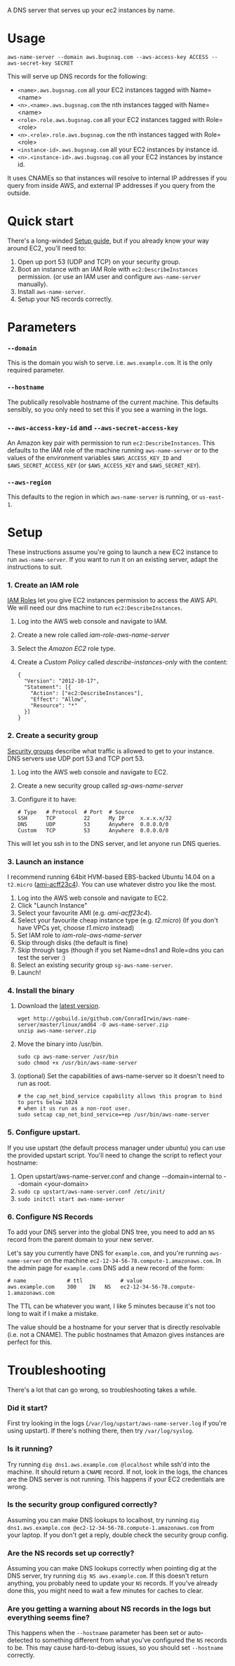 A DNS server that serves up your ec2 instances by name.

Usage
=====

```
aws-name-server --domain aws.bugsnag.com --aws-access-key ACCESS --aws-secret-key SECRET
```

This will serve up DNS records for the following:

* `<name>.aws.bugsnag.com` all your EC2 instances tagged with Name=&lt;name>
* `<n>.<name>.aws.bugsnag.com` the nth instances tagged with Name=&lt;name>
* `<role>.role.aws.bugsnag.com` all your EC2 instances tagged with Role=&lt;role>
* `<n>.<role>.role.aws.bugsnag.com` the nth instances tagged with Role=&lt;role>
* `<instance-id>.aws.bugsnag.com` all your EC2 instances by instance id.
* `<n>.<instance-id>.aws.bugsnag.com` all your EC2 instances by instance id.

It uses CNAMEs so that instances will resolve to internal IP addresses if you query from inside AWS,
and external IP addresses if you query from the outside.

Quick start
===========

There's a long-winded [Setup guide](#setup), but if you already know your way
around EC2, you'll need to:

1. Open up port 53 (UDP and TCP) on your security group.
2. Boot an instance with an IAM Role with `ec2:DescribeInstances` permission. (or use an IAM user and
   configure `aws-name-server` manually).
3. Install `aws-name-server`.
4. Setup your NS records correctly.

Parameters
==========

### `--domain`

This is the domain you wish to serve. i.e. `aws.example.com`. It is the
only required parameter.

### `--hostname`

The publically resolvable hostname of the current machine. This defaults
sensibly, so you only need to set this if you see a warning in the logs.

### `--aws-access-key-id` and `--aws-secret-access-key`

An Amazon key pair with permission to run `ec2:DescribeInstances`. This defaults to
the IAM role of the machine running `aws-name-server` or to the values of the environment
variables `$AWS_ACCESS_KEY_ID` and `$AWS_SECRET_ACCESS_KEY` (or `$AWS_ACCESS_KEY` and `$AWS_SECRET_KEY`).

### `--aws-region`

This defaults to the region in which `aws-name-server` is running, or `us-east-1`.

Setup
=====

These instructions assume you're going to launch a new EC2 instance to run
`aws-name-server`. If you want to run it on an existing server, adapt the
instructions to suit.

### 1. Create an IAM role

[IAM Roles](http://docs.aws.amazon.com/AWSEC2/latest/UserGuide/iam-roles-for-amazon-ec2.html)
let you give EC2 instances permission to access the AWS API. We will need our
dns machine to run `ec2:DescribeInstances`.

1. Log into the AWS web console and navigate to IAM.
2. Create a new role called *iam-role-aws-name-server*
3. Select the *Amazon EC2* role type.
4. Create a *Custom Policy* called *describe-instances-only* with the content:

    ```
    {
      "Version": "2012-10-17",
      "Statement": [{
        "Action": ["ec2:DescribeInstances"],
        "Effect": "Allow",
        "Resource": "*"
      }]
    }
    ```

### 2. Create a security group

[Security groups](http://docs.aws.amazon.com/AWSEC2/latest/UserGuide/using-network-security.html)
describe what traffic is allowed to get to your instance. DNS servers use UDP port 53 and TCP port 53.

1. Log into the AWS web console and navigate to EC2.
2. Create a new security group called *sg-aws-name-server*
3. Configure it to have:

    ```
    # Type   # Protocol  # Port  # Source
    SSH      TCP         22      My IP     x.x.x.x/32
    DNS      UDP         53      Anywhere  0.0.0.0/0
    Custom   TCP         53      Anywhere  0.0.0.0/0
    ```

This will let you ssh in to the DNS server, and let anyone run DNS queries.

### 3. Launch an instance

I recommend running 64bit HVM-based EBS-backed Ubuntu 14.04 on a `t2.micro`
([ami-acff23c4](https://console.aws.amazon.com/ec2/home?region=us-east-1#launchAmi=ami-acff23c4)). You
can use whatever distro you like the most.

1. Log into the AWS web console and navigate to EC2.
2. Click "Launch Instance"
3. Select your favourite AMI (e.g. *ami-acff23c4*).
3. Select your favourite cheap instance type (e.g. *t2.micro*) (If you don't have VPCs yet, choose *t1.micro* instead)
4. Set IAM role to *iam-role-aws-name-server*
5. Skip through disks (the default is fine)
6. Skip through tags (though if you set Name=dns1 and Role=dns you can test the server :)
7. Select an existing security group `sg-aws-name-server`.
8. Launch!

### 4. Install the binary

1.  Download the [latest version](http://gobuild.io/download/github.com/ConradIrwin/aws-name-server/master).

    ```
    wget http://gobuild.io/github.com/ConradIrwin/aws-name-server/master/linux/amd64 -O aws-name-server.zip
    unzip aws-name-server.zip
    ```

2. Move the binary into /usr/bin.

    ```
    sudo cp aws-name-server /usr/bin
    sudo chmod +x /usr/bin/aws-name-server
    ```

3. (optional) Set the capabilities of aws-name-server so it doesn't need to run as root.

    ```
    # the cap_net_bind_service capability allows this program to bind to ports below 1024
    # when it us run as a non-root user.
    sudo setcap cap_net_bind_service=+ep /usr/bin/aws-name-server
    ```

### 5. Configure upstart.

If you use upstart (the default process manager under ubuntu) you can use the provided upstart
script. You'll need to change the script to reflect your hostname:

1. Open upstart/aws-name-server.conf and change --domain=internal to --domain &lt;your-domain>
2. `sudo cp upstart/aws-name-server.conf /etc/init/`
3. `sudo initctl start aws-name-server`

### 6. Configure NS Records

To add your DNS server into the global DNS tree, you need to add an `NS` record
from the parent domain to your new server.

Let's say you currently have DNS for `example.com`, and you're running
`aws-name-server` on the machine `ec2-12-34-56-78.compute-1.amazonaws.com`.  In
the admin page for `example.com`s DNS add a new record of the form:

```
# name             # ttl            # value
aws.example.com    300    IN   NS   ec2-12-34-56-78.compute-1.amazonaws.com
```

The TTL can be whatever you want, I like 5 minutes because it's not too long to wait if I make a mistake.

The value should be a hostname for your server that is directly resolvable (i.e. not a CNAME). The public
hostnames that Amazon gives instances are perfect for this.

Troubleshooting
===============

There's a lot that can go wrong, so troubleshooting takes a while.

### Did it start?

First try looking in the logs (`/var/log/upstart/aws-name-server.log` if you're
using upstart). If there's nothing there, then try `/var/log/syslog`.

### Is it running?
Try running `dig dns1.aws.example.com @localhost` while ssh'd into the machine.
It should return a `CNAME` record. If not, look in the logs, the chances are
the DNS server is not running.  This happens if your EC2 credentials are wrong.

### Is the security group configured correctly?
Assuming you can make DNS lookups to localhost, try running
`dig dns1.aws.example.com @ec2-12-34-56-78.compute-1.amazonaws.com` from your
laptop. If you don't get a reply, double check the security group config.

### Are the NS records set up correctly?
Assuming you can make DNS lookups correctly when pointing dig at the DNS
server, try running `dig NS aws.example.com`. If this doesn't return anything,
you probably need to update your `NS` records. If you've already done this, you
might need to wait a few minutes for caches to clear.

### Are you getting a warning about NS records in the logs but everything seems fine?
This happens when the `--hostname` parameter has been set or auto-detected to
something different from what you've configured the `NS` records to be. This
may cause hard-to-debug issues, so you should set `--hostname` correctly.
